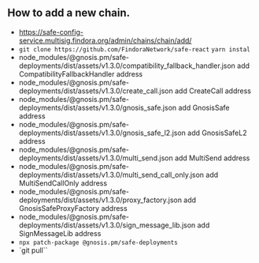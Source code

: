 ## How to add a new chain.

- https://safe-config-service.multisig.findora.org/admin/chains/chain/add/
- `git clone https://github.com/FindoraNetwork/safe-react`
  `yarn instal`
- node_modules/@gnosis.pm/safe-deployments/dist/assets/v1.3.0/compatibility_fallback_handler.json add CompatibilityFallbackHandler address
- node_modules/@gnosis.pm/safe-deployments/dist/assets/v1.3.0/create_call.json add CreateCall address
- node_modules/@gnosis.pm/safe-deployments/dist/assets/v1.3.0/gnosis_safe.json add GnosisSafe address
- node_modules/@gnosis.pm/safe-deployments/dist/assets/v1.3.0/gnosis_safe_l2.json add GnosisSafeL2 address
- node_modules/@gnosis.pm/safe-deployments/dist/assets/v1.3.0/multi_send.json add MultiSend address
- node_modules/@gnosis.pm/safe-deployments/dist/assets/v1.3.0/multi_send_call_only.json add MultiSendCallOnly address
- node_modules/@gnosis.pm/safe-deployments/dist/assets/v1.3.0/proxy_factory.json add GnosisSafeProxyFactory address
- node_modules/@gnosis.pm/safe-deployments/dist/assets/v1.3.0/sign_message_lib.json add SignMessageLib address
- `npx patch-package @gnosis.pm/safe-deployments`
- `git pull``
